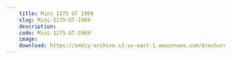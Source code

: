 ```yaml
---
    title: Mini 1275 GT 1969
    slug: Mini-1275-GT-1969
    description:
    code: Mini-1275-GT-1969
    image:
    download: https://cmdiy-archive.s3.us-east-1.amazonaws.com/brochures/documents/Mini+1275+GT+1969.pdf
---
```

<!-- Content of the page -->

##
        